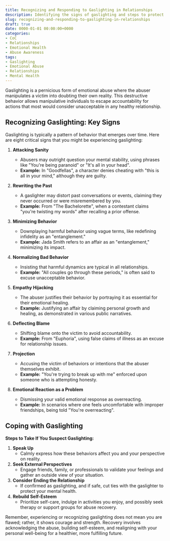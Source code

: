 ```yaml
---
title: Recognizing and Responding to Gaslighting in Relationships
description: Identifying the signs of gaslighting and steps to protect yourself from emotional abuse.
slug: recognizing-and-responding-to-gaslighting-in-relationships
draft: true
date: 0000-01-01 00:00:00+0000
categories:
- CoC
- Relationships
- Emotional Health
- Abuse Awareness
tags:
- Gaslighting
- Emotional Abuse
- Relationships
- Mental Health
---
```


Gaslighting is a pernicious form of emotional abuse where the abuser manipulates a victim into doubting their own reality. This destructive behavior allows manipulative individuals to escape accountability for actions that most would consider unacceptable in any healthy relationship.

## Recognizing Gaslighting: Key Signs

Gaslighting is typically a pattern of behavior that emerges over time. Here are eight critical signs that you might be experiencing gaslighting:

1. **Attacking Sanity**
   - Abusers may outright question your mental stability, using phrases like "You're being paranoid" or "It's all in your head".
   - **Example:** In "Goodfellas", a character denies cheating with "this is all in your mind," although they are guilty.

2. **Rewriting the Past**
   - A gaslighter may distort past conversations or events, claiming they never occurred or were misremembered by you.
   - **Example:** From "The Bachelorette", when a contestant claims "you're twisting my words" after recalling a prior offense.

3. **Minimizing Behavior**
   - Downplaying harmful behavior using vague terms, like redefining infidelity as an "entanglement."
   - **Example:** Jada Smith refers to an affair as an "entanglement," minimizing its impact.

4. **Normalizing Bad Behavior**
   - Insisting that harmful dynamics are typical in all relationships.
   - **Example:** "All couples go through these periods," is often said to excuse unacceptable behavior.

5. **Empathy Hijacking**
   - The abuser justifies their behavior by portraying it as essential for their emotional healing.
   - **Example:** Justifying an affair by claiming personal growth and healing, as demonstrated in various public narratives.

6. **Deflecting Blame**
   - Shifting blame onto the victim to avoid accountability.
   - **Example:** From "Euphoria", using false claims of illness as an excuse for relationship issues.

7. **Projection**
   - Accusing the victim of behaviors or intentions that the abuser themselves exhibit.
   - **Example:** "You're trying to break up with me" enforced upon someone who is attempting honesty.

8. **Emotional Reaction as a Problem**
   - Dismissing your valid emotional response as overreacting.
   - **Example:** In scenarios where one feels uncomfortable with improper friendships, being told "You're overreacting".

## Coping with Gaslighting

**Steps to Take If You Suspect Gaslighting:**

1. **Speak Up**
   - Calmly express how these behaviors affect you and your perspective on reality.
2. **Seek External Perspectives**
   - Engage friends, family, or professionals to validate your feelings and gather an outside view of your situation.
3. **Consider Ending the Relationship**
   - If confirmed as gaslighting, and if safe, cut ties with the gaslighter to protect your mental health.
4. **Rebuild Self-Esteem**
   - Prioritize self-care, indulge in activities you enjoy, and possibly seek therapy or support groups for abuse recovery.

Remember, experiencing or recognizing gaslighting does not mean you are flawed; rather, it shows courage and strength. Recovery involves acknowledging the abuse, building self-esteem, and realigning with your personal well-being for a healthier, more fulfilling future.
